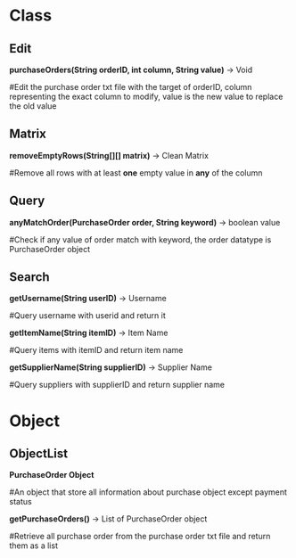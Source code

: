 # Class

## Edit
**purchaseOrders(String orderID, int column, String value)** -> Void

#Edit the purchase order txt file with the target of orderID, column representing the exact column to modify, value is the new value to replace the old value

## Matrix
**removeEmptyRows(String[][] matrix)** -> Clean Matrix

#Remove all rows with at least **one** empty value in **any** of the column

## Query
**anyMatchOrder(PurchaseOrder order, String keyword)** -> boolean value

#Check if any value of order match with keyword, the order datatype is PurchaseOrder object

## Search
**getUsername(String userID)** -> Username

#Query username with userid and return it

**getItemName(String itemID)** -> Item Name

#Query items with itemID and return item name

**getSupplierName(String supplierID)** -> Supplier Name

#Query suppliers with supplierID and return supplier name

# Object

## ObjectList
**PurchaseOrder Object**

#An object that store all information about purchase object except payment status

**getPurchaseOrders()** -> List of PurchaseOrder object

#Retrieve all purchase order from the purchase order txt file and return them as a list
